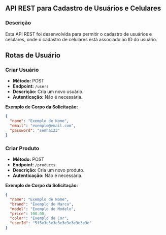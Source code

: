 ## API REST para Cadastro de Usuários e Celulares

### Descrição
Esta API REST foi desenvolvida para permitir o cadastro de usuários e celulares, onde o cadastro de celulares está associado ao ID do usuário.

## Rotas de Usuário

### Criar Usuário

- **Método:** POST
- **Endpoint:** `/users`
- **Descrição:** Cria um novo usuário.
- **Autenticação:** Não é necessária.

**Exemplo de Corpo da Solicitação:**
```json
{
  "name": "Exemplo de Nome",
  "email": "exemplo@email.com",
  "password": "senha123"
}
```
### Criar Produto

- **Método:** POST
- **Endpoint:** `/products`
- **Descrição:** Cria um novo produto.
- **Autenticação:** Não é necessária.

**Exemplo de Corpo da Solicitação:**
```json
{
  "name": "Exemplo de Nome",
  "brand": "Exemplo de Marca",
  "model": "Exemplo de Modelo",
  "price": 100.00,
  "color": "Exemplo de Cor",
  "userId": "5f5e3e3e3e3e3e3e3e3e3e3e"
}
```